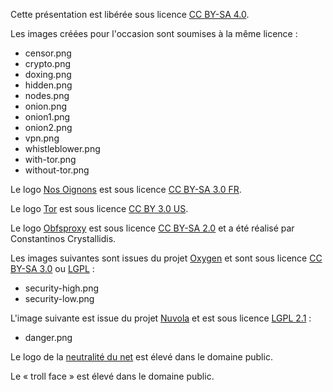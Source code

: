 Cette présentation est libérée sous licence [CC BY-SA 4.0](https://creativecommons.org/licenses/by-sa/4.0/).

Les images créées pour l'occasion sont soumises à la même licence :

* censor.png
* crypto.png
* doxing.png
* hidden.png
* nodes.png
* onion.png
* onion1.png
* onion2.png
* vpn.png
* whistleblower.png
* with-tor.png
* without-tor.png

Le logo [Nos Oignons](https://nos-oignons.net/) est sous licence [CC BY-SA 3.0 FR](https://creativecommons.org/licenses/by-sa/3.0/fr/).

Le logo [Tor](https://www.torproject.org/) est sous licence [CC BY 3.0 US](https://creativecommons.org/licenses/by/3.0/us/).

Le logo [Obfsproxy](https://www.torproject.org/projects/obfsproxy.html.en) est sous licence [CC BY-SA 2.0](https://creativecommons.org/licenses/by-sa/2.0/) et a été réalisé par Constantinos Crystallidis.

Les images suivantes sont issues du projet [Oxygen](http://www.oxygen-icons.org/) et sont sous licence [CC BY-SA 3.0](https://creativecommons.org/licenses/by-sa/3.0/) ou [LGPL](https://www.gnu.org/licenses/lgpl.html) :

* security-high.png
* security-low.png

L'image suivante est issue du projet [Nuvola](http://www.icon-king.com/projects/nuvola/) et est sous licence [LGPL 2.1](https://www.gnu.org/licenses/old-licenses/lgpl-2.1.html) :

* danger.png

Le logo de la [neutralité du net](https://commons.wikimedia.org/wiki/File:NetNeutrality_logo.svg) est élevé dans le domaine public.

Le « troll face » est élevé dans le domaine public.
